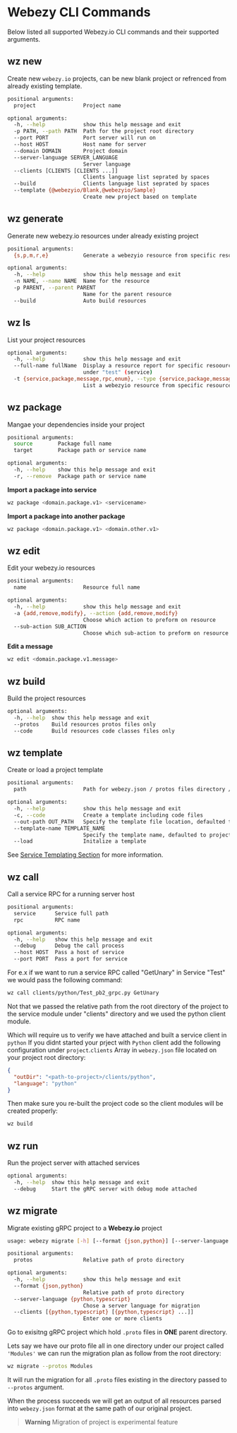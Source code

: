 # Webezy CLI Commands
Below listed all supported Webezy.io CLI commands and their supported arguments.

## wz new
Create new `webezy.io` projects, can be new blank project or refrenced from already existing template.
```sh
positional arguments:
  project               Project name

optional arguments:
  -h, --help            show this help message and exit
  -p PATH, --path PATH  Path for the project root directory
  --port PORT           Port server will run on
  --host HOST           Host name for server
  --domain DOMAIN       Project domain
  --server-language SERVER_LANGUAGE
                        Server language
  --clients [CLIENTS [CLIENTS ...]]
                        Clients language list seprated by spaces
  --build               Clients language list seprated by spaces
  --template {@webezyio/Blank,@webezyio/Sample}
                        Create new project based on template
```

## wz generate
Generate new webezy.io resources under already existing project
```sh
positional arguments:
  {s,p,m,r,e}           Generate a webezyio resource from specific resource type, for e.x "s" stands for "service"

optional arguments:
  -h, --help            show this help message and exit
  -n NAME, --name NAME  Name for the resource
  -p PARENT, --parent PARENT
                        Name for the parent resource
  --build               Auto build resources
```
## wz ls
List your project resources
```sh
optional arguments:
  -h, --help            show this help message and exit
  --full-name fullName  Display a resource report for specific resoource by passing in a full name, for e.x domain.test.GetTest will return "GetTest" (RPC) which
                        under "test" (service)
  -t {service,package,message,rpc,enum}, --type {service,package,message,rpc,enum}
                        List a webezyio resource from specific resource type
```

## wz package
Mangae your dependencies inside your project
```sh
positional arguments:
  source        Package full name
  target        Package path or service name

optional arguments:
  -h, --help    show this help message and exit
  -r, --remove  Package path or service name
```
__Import a package into service__

```sh
wz package <domain.package.v1> <servicename>
```

__Import a package into another package__

```sh
wz package <domain.package.v1> <domain.other.v1> 
```

## wz edit
Edit your webezy.io resources

```sh
positional arguments:
  name                  Resource full name

optional arguments:
  -h, --help            show this help message and exit
  -a {add,remove,modify}, --action {add,remove,modify}
                        Choose which action to preform on resource
  --sub-action SUB_ACTION
                        Choose which sub-action to preform on resource
```

__Edit a message__

```sh
wz edit <domain.package.v1.message>
```

## wz build

Build the project resources
```sh
optional arguments:
  -h, --help  show this help message and exit
  --protos    Build resources protos files only
  --code      Build resources code classes files only
```
## wz template
Create or load a project template
```sh
positional arguments:
  path                  Path for webezy.json / protos files directory / webezy.template.py

optional arguments:
  -h, --help            show this help message and exit
  -c, --code            Create a template including code files
  --out-path OUT_PATH   Specify the template file location, defaulted to root project dir
  --template-name TEMPLATE_NAME
                        Specify the template name, defaulted to project package name
  --load                Initalize a template
```

See [Service Templating Section](./docs//templating.md) for more information.

## wz call
Call a service RPC for a running server host
```sh
positional arguments:
  service      Service full path
  rpc          RPC name

optional arguments:
  -h, --help   show this help message and exit
  --debug      Debug the call process
  --host HOST  Pass a host of service
  --port PORT  Pass a port for service
```
For e.x if we want to run a service RPC called "GetUnary" in Service "Test"
we would pass the following command:

```sh
wz call clients/python/Test_pb2_grpc.py GetUnary
```
Not that we passed the relative path from the root directory of the project to the service module under "clients" directory and we used the python client module.

Which will require us to verify we have attached and built a service client in `python`
If you didnt started your prject with `Python` client add the following configuration under `project`.`clients` Array in `webezy.json` file located on your project root directory:
```json
{
  "outDir": "<path-to-project>/clients/python",
  "language": "python"
}
```

Then make sure you re-built the project code so the client modules will be created properly:
```sh
wz build
```

## wz run
Run the project server with attached services
```sh
optional arguments:
  -h, --help  show this help message and exit
  --debug     Start the gRPC server with debug mode attached
```

## wz migrate
Migrate existing gRPC project to a __Webezy.io__ project

```sh
usage: webezy migrate [-h] [--format {json,python}] [--server-language {python,typescript}] [--clients [{python,typescript} [{python,typescript} ...]]] protos

positional arguments:
  protos                Relative path of proto directory

optional arguments:
  -h, --help            show this help message and exit
  --format {json,python}
                        Relative path of proto directory
  --server-language {python,typescript}
                        Chose a server language for migration
  --clients [{python,typescript} [{python,typescript} ...]]
                        Enter one or more clients
```

Go to exisitng gRPC project which hold `.proto` files in __ONE__ parent directory.

Lets say we have our proto file all in one directory under our project called `'Modules'`
we can run the migration plan as follow from the root directory:
```sh
wz migrate --protos Modules
```
It will run the migration for all `.proto` files existing in the directory passed to `--protos` argument.

When the process succeeds we will get an output of all resources parsed into `webezy.json` format at the same path of our original project.

> __Warning__ Migration of project is experimental feature